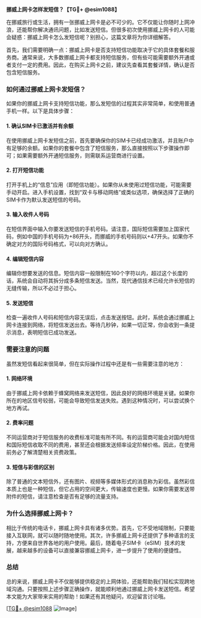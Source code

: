 **挪威上网卡怎样发短信？【TG💪+ @esim1088】**

在挪威旅行或生活，拥有一张挪威上网卡是必不可少的。它不仅能让你随时上网冲浪，还能帮你解决通讯问题，比如发送短信。但很多初次使用挪威上网卡的人可能会疑惑：挪威上网卡怎么发短信呢？别担心，这篇文章将为你详细解答。

首先，我们需要明确一点：挪威上网卡是否支持短信功能取决于它的具体套餐和服务商。通常来说，大多数挪威上网卡都支持短信服务，但有些可能需要额外开通或者支付一定的费用。因此，在购买上网卡之前，建议先查看其套餐详情，确认是否包含短信服务。

### **如何通过挪威上网卡发短信？**

如果你的挪威上网卡支持短信功能，那么发短信的过程其实非常简单，和使用普通手机一样。以下是具体步骤：

#### **1. 确认SIM卡已激活并有余额**
在使用挪威上网卡发短信之前，首先要确保你的SIM卡已经成功激活，并且账户中有足够的余额。如果你的套餐中包含了短信服务，那么直接按照以下步骤操作即可；如果需要额外开通短信服务，则需联系运营商进行设置。

#### **2. 打开短信功能**
打开手机上的“信息”应用（即短信功能）。如果你从未使用过短信功能，可能需要手动开启。进入手机设置，找到“双卡与移动网络”或类似选项，确保选择了正确的SIM卡作为默认发送短信的号码。

#### **3. 输入收件人号码**
在短信界面中输入你要发送短信的手机号码。请注意，国际短信需要加上国家代码，例如中国的手机号码为+86开头，而挪威的手机号码则以+47开头。如果你不确定对方的国际号码格式，可以向对方确认。

#### **4. 编辑短信内容**
编辑你想要发送的信息。短信内容一般限制在160个字符以内，超过这个长度的话，系统会自动将其拆分成多条短信发送。当然，现代通信技术已经允许长短信的无缝传输，所以不必过于担心。

#### **5. 发送短信**
检查一遍收件人号码和短信内容无误后，点击发送按钮。此时，系统会通过挪威上网卡连接到网络，将短信发送出去。等待几秒钟，如果一切正常，你会收到一条提示消息，表明短信已成功发送。

### **需要注意的问题**

虽然发短信看起来很简单，但在实际操作过程中还是有一些需要注意的地方：

#### **1. 网络环境**
由于挪威上网卡依赖于蜂窝网络来发送短信，因此良好的网络环境是关键。如果你所在的地区信号较弱，可能会导致短信发送失败。遇到这种情况时，可以尝试换个地方再试。

#### **2. 费率问题**
不同运营商对于短信服务的收费标准可能有所不同。有的运营商可能会对国内短信和国际短信收取不同的费用，甚至还会根据发送频率设定阶梯价格。因此，在使用前务必了解清楚相关资费政策。

#### **3. 短信与彩信的区别**
除了普通的文本短信外，还有图片、视频等多媒体形式的消息称为彩信。虽然彩信本质上也是一种短信，但它占用的空间更大，传输速度也更慢。如果你需要发送带附件的短信，请注意检查是否有足够的流量支持。

### **为什么选择挪威上网卡？**

相比于传统的电话卡，挪威上网卡具有诸多优势。首先，它不受地域限制，只要能接入互联网，就可以随时随地使用。其次，许多挪威上网卡还提供了多种语言的支持，方便来自世界各地的用户使用。最后，随着电子SIM卡（eSIM）技术的发展，越来越多的设备可以直接兼容挪威上网卡，进一步提升了使用的便捷性。

### **总结**

总的来说，挪威上网卡不仅能够提供稳定的上网体验，还能帮助我们轻松实现跨地域沟通。只要按照上述步骤正确操作，就能顺利地通过挪威上网卡发送短信。希望本文能为大家带来实用的帮助！如果还有其他疑问，欢迎留言讨论哦。

[[TG💪+ @esim1088](https://t.me/s/esim1088) ![Image](https://i.postimg.cc/4NQfJmqS/Snipaste-2025-05-13-00-14-12.png)]